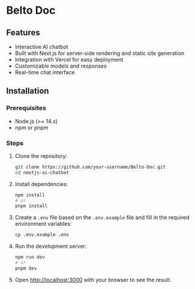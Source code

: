 # Belto Doc

## Features
- Interactive AI chatbot
- Built with Next.js for server-side rendering and static site generation
- Integration with Vercel for easy deployment
- Customizable models and responses
- Real-time chat interface

## Installation

### Prerequisites
- Node.js (>= 14.x)
- npm or pnpm

### Steps
1. Clone the repository:
    ```sh
    git clone https://github.com/your-username/Belto-Doc.git
    cd nextjs-ai-chatbot
    ```

2. Install dependencies:
    ```sh
    npm install
    # or
    pnpm install
    ```

3. Create a `.env` file based on the `.env.example` file and fill in the required environment variables:
    ```sh
    cp .env.example .env
    ```

4. Run the development server:
    ```sh
    npm run dev
    # or
    pnpm dev
    ```

5. Open [http://localhost:3000](http://localhost:3000) with your browser to see the result.
